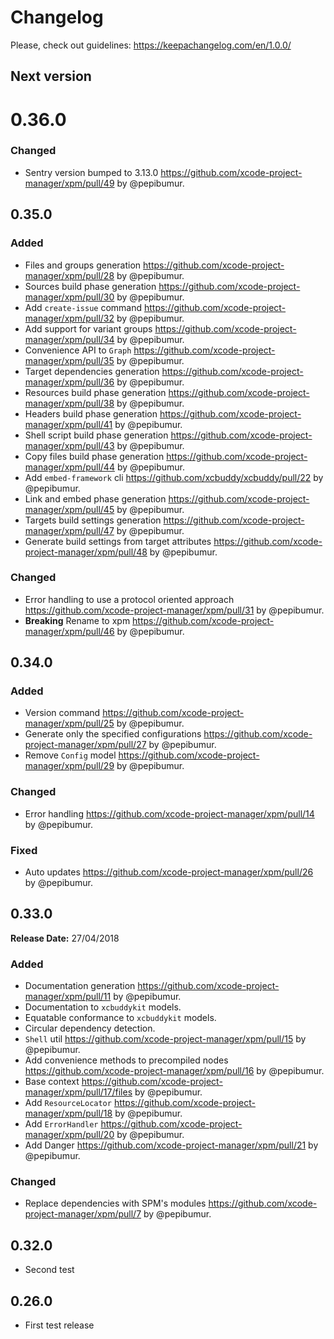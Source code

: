 # Changelog

Please, check out guidelines: https://keepachangelog.com/en/1.0.0/

## Next version

# 0.36.0

### Changed

- Sentry version bumped to 3.13.0 https://github.com/xcode-project-manager/xpm/pull/49 by @pepibumur.

## 0.35.0

### Added

- Files and groups generation https://github.com/xcode-project-manager/xpm/pull/28 by @pepibumur.
- Sources build phase generation https://github.com/xcode-project-manager/xpm/pull/30 by @pepibumur.
- Add `create-issue` command https://github.com/xcode-project-manager/xpm/pull/32 by @pepibumur.
- Add support for variant groups https://github.com/xcode-project-manager/xpm/pull/34 by @pepibumur.
- Convenience API to `Graph` https://github.com/xcode-project-manager/xpm/pull/35 by @pepibumur.
- Target dependencies generation https://github.com/xcode-project-manager/xpm/pull/36 by @pepibumur.
- Resources build phase generation https://github.com/xcode-project-manager/xpm/pull/38 by @pepibumur.
- Headers build phase generation https://github.com/xcode-project-manager/xpm/pull/41 by @pepibumur.
- Shell script build phase generation https://github.com/xcode-project-manager/xpm/pull/43 by @pepibumur.
- Copy files build phase generation https://github.com/xcode-project-manager/xpm/pull/44 by @pepibumur.
- Add `embed-framework` cli https://github.com/xcbuddy/xcbuddy/pull/22 by @pepibumur.
- Link and embed phase generation https://github.com/xcode-project-manager/xpm/pull/45 by @pepibumur.
- Targets build settings generation https://github.com/xcode-project-manager/xpm/pull/47 by @pepibumur.
- Generate build settings from target attributes https://github.com/xcode-project-manager/xpm/pull/48 by @pepibumur.

### Changed

- Error handling to use a protocol oriented approach https://github.com/xcode-project-manager/xpm/pull/31 by @pepibumur.
- **Breaking** Rename to xpm https://github.com/xcode-project-manager/xpm/pull/46 by @pepibumur.

## 0.34.0

### Added

- Version command https://github.com/xcode-project-manager/xpm/pull/25 by @pepibumur.
- Generate only the specified configurations https://github.com/xcode-project-manager/xpm/pull/27 by @pepibumur.
- Remove `Config` model https://github.com/xcode-project-manager/xpm/pull/29 by @pepibumur.

### Changed

- Error handling https://github.com/xcode-project-manager/xpm/pull/14 by @pepibumur.

### Fixed

- Auto updates https://github.com/xcode-project-manager/xpm/pull/26 by @pepibumur.

## 0.33.0

**Release Date:** 27/04/2018

### Added

- Documentation generation https://github.com/xcode-project-manager/xpm/pull/11 by @pepibumur.
- Documentation to `xcbuddykit` models.
- Equatable conformance to `xcbuddykit` models.
- Circular dependency detection.
- `Shell` util https://github.com/xcode-project-manager/xpm/pull/15 by @pepibumur.
- Add convenience methods to precompiled nodes https://github.com/xcode-project-manager/xpm/pull/16 by @pepibumur.
- Base context https://github.com/xcode-project-manager/xpm/pull/17/files by @pepibumur.
- Add `ResourceLocator` https://github.com/xcode-project-manager/xpm/pull/18 by @pepibumur.
- Add `ErrorHandler` https://github.com/xcode-project-manager/xpm/pull/20 by @pepibumur.
- Add Danger https://github.com/xcode-project-manager/xpm/pull/21 by @pepibumur.

### Changed

- Replace dependencies with SPM's modules https://github.com/xcode-project-manager/xpm/pull/7 by @pepibumur.

## 0.32.0

- Second test

## 0.26.0

- First test release
